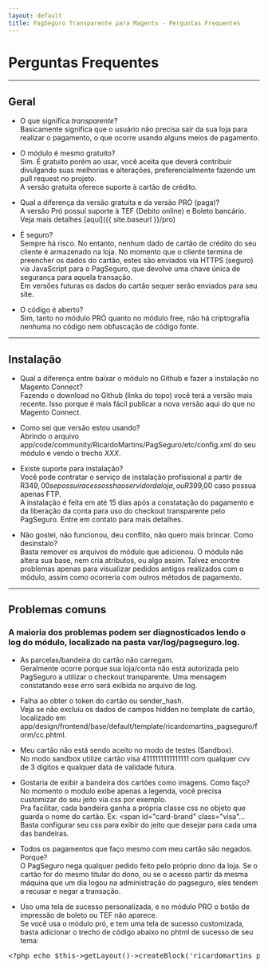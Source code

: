 ```yaml
---
layout: default
title: PagSeguro Transparente para Magento - Perguntas Frequentes
---
```


# Perguntas Frequentes
***

## Geral

* O que significa *transparente*? <br/>
Basicamente significa que o usuário não precisa sair da sua loja para realizar o pagamento, o que ocorre usando alguns meios de pagamento.

* O módulo é mesmo gratuito?<br/>
Sim. É gratuito porém ao usar, você aceita que deverá contribuir divulgando suas melhorias e alterações, preferencialmente fazendo um pull request no projeto.<br/>
A versão gratuita oferece suporte à cartão de crédito.

* Qual a diferença da versão gratuita e da versão PRÓ (paga)? <br/>
A versão Pró possuí suporte à TEF (Debito online) e Boleto bancário. Veja mais detalhes [aqui]({{ site.baseurl }}/pro)

* É seguro? <br/>
Sempre há risco. No entanto, nenhum dado de cartão de crédito do seu cliente é armazenado na loja. No momento que o cliente termina de preencher os dados do cartão, estes são enviados via HTTPS (seguro) via JavaScript para o PagSeguro, que devolve uma chave única de segurança para aquela transação. <br/>
Em versões futuras os dados do cartão sequer serão enviados para seu site.

* O código é aberto?<br/>
Sim, tanto no módulo PRÓ quanto no módulo free, não há criptografia nenhuma no código nem obfuscação de código fonte.

***

## Instalação

* Qual a diferença entre baixar o módulo no Github e fazer a instalação no Magento Connect? <br/>
Fazendo o download no Github (links do topo) você terá a versão mais recente. Isso porque é mais fácil publicar a nova versão aqui do que no Magento Connect.

* Como sei que versão estou usando? <br/>
Abrindo o arquivo app/code/community/RicardoMartins/PagSeguro/etc/config.xml do seu módulo e vendo o trecho *<version>XXX</version>*.

* Existe suporte para instalação? <br/>
Você pode contratar o serviço de instalação profissional a partir de R$349,00 se possuir acesso ssh ao servidor da loja, ou R$399,00 caso possua apenas FTP.<br/>
A instalação é feita em até 15 dias após a constatação do pagamento e da liberação da conta para uso do checkout transparente pelo PagSeguro. Entre em contato para mais detalhes.

* Não gostei, não funcionou, deu conflito, não quero mais brincar. Como desinstalo?</br>
Basta remover os arquivos do módulo que adicionou. O módulo não altera sua base, nem cria atributos, ou algo assim. Talvez encontre problemas apenas para visualizar pedidos antigos realizados com o módulo, assim como ocorreria com outros métodos de pagamento.

***

## Problemas comuns

### A maioria dos problemas podem ser diagnosticados lendo o log do módulo, localizado na pasta var/log/pagseguro.log.

* As parcelas/bandeira do cartão não carregam. <br/>
Geralmente ocorre porque sua loja/conta não está autorizada pelo PagSeguro a utilizar o checkout transparente. Uma mensagem constatando esse erro será exibida no arquivo de log.

* Falha ao obter o token do cartão ou sender_hash.<br/>
Veja se não excluiu os dados de campos hidden no template de cartão, localizado em app/design/frontend/base/default/template/ricardomartins_pagseguro/form/cc.phtml. <br/>

* Meu cartão não está sendo aceito no modo de testes (Sandbox). <br/>
No modo sandbox utilize cartão visa 4111111111111111 com qualquer cvv de 3 digitos e qualquer data de validade futura. <br/>

* Gostaria de exibir a bandeira dos cartões como imagens. Como faço? <br/>
No momento o modulo exibe apenas a legenda, você precisa customizar do seu jeito via css por exemplo.<br/>
Pra facilitar, cada bandeira ganha a própria classe css no objeto que guarda o nome do cartão. Ex: &lt;span id="card-brand" class="visa"... <br/>
Basta configurar seu css para exibir do jeito que desejar para cada uma das bandeiras.<br/>

* Todos os pagamentos que faço mesmo com meu cartão são negados. Porque?<br/>
O PagSeguro nega qualquer pedido feito pelo próprio dono da loja. Se o cartão for do mesmo titular do dono, ou se o acesso partir da mesma máquina que um dia logou na administração do pagseguro, eles tendem a recusar e negar a transação. <br/>

* Uso uma tela de sucesso personalizada, e no módulo PRO o botão de impressão de boleto ou TEF não aparece. <br/>
Se você usa o módulo pró, e tem uma tela de sucesso customizada, basta adicionar o trecho de código abaixo no phtml de sucesso de seu tema:
<pre>
&lt;?php echo $this->getLayout()->createBlock('ricardomartins_pagseguropro/payment_info', 'paymentInfo')->setTemplate('ricardomartins_pagseguropro/payment/info.phtml')->toHtml();?>
</pre>
